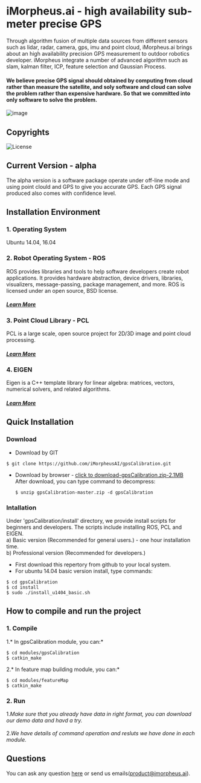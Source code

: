 # iMorpheus.ai - high availability sub-meter precise GPS
Through algorithm fusion of multiple data sources from different sensors such as lidar, radar, camera, gps, imu and point cloud, iMorpheus.ai brings about an high availability precision GPS measurement to outdoor robotics developer. iMorpheus integrate a number of advanced algorithm such as slam, kalman filter, ICP, feature selection and Gaussian Process. 
#### We believe precise GPS signal should obtained by computing from cloud rather than measure the satellite, and soly software and cloud can solve the problem rather than expensive hardware. So that we committed into only software to solve the problem. 
![image](https://raw.githubusercontent.com/iMorpheusAI/gpsCalibration/develop/demo/demo.gif)
## Copyrights
![License](https://img.shields.io/badge/License-Apache2.0-blue.svg)

## Current Version - alpha
The alpha version is a software package operate under off-line mode and using point clould and GPS to give you accurate GPS. Each GPS signal produced also comes with confidence level. 

## Installation Environment

### 1. Operating System
Ubuntu 14.04, 16.04

### 2. Robot Operating System - ROS
ROS provides libraries and tools to help software developers create robot applications. It provides hardware abstraction, device drivers, libraries, visualizers, message-passing, package management, and more. ROS is licensed under an open source, BSD license.
##### [Learn More](http://wiki.ros.org/ROS/Tutorials)

### 3. Point Cloud Library - PCL
PCL is a large scale, open source project for 2D/3D image and point cloud processing.
##### [Learn More](http://pointclouds.org/documentation/)

### 4. EIGEN
Eigen is a C++ template library for linear algebra: matrices, vectors, numerical solvers, and related algorithms.
##### [Learn More](http://eigen.tuxfamily.org/index.php?title=Main_Page)

## Quick Installation
### Download 
- Download by GIT
```
$ git clone https://github.com/iMorpheusAI/gpsCalibration.git
```
- Download by browser - [click to download-gpsCalibration.zip-2.1MB](https://github.com/iMorpheusAI/gpsCalibration/archive/master.zip)<br/>
  After download, you can type command to decompress:
  ```
  $ unzip gpsCalibration-master.zip -d gpsCalibration
  ```

### Intallation
Under 'gpsCalibration/install' directory, we provide install scripts for beginners and developers. The scripts include installing ROS, PCL and EIGEN. <br/>
a) Basic version (Recommended for general users.) - one hour installation time.<br/>
b) Professional version (Recommended for developers.) 

- First download this repertory from github to your local system. 
- For ubuntu 14.04 basic version install, type commands:
```
$ cd gpsCalibration
$ cd install
$ sudo ./install_u1404_basic.sh 
```

## How to compile and run the project
### 1. Compile
1.* In gpsCalibration module, you can:*
```
$ cd modules/gpsCalibration
$ catkin_make 
```
2.* In feature map building module, you can:*
```
$ cd modules/featureMap
$ catkin_make 
```
### 2. Run
1.*Make sure that you already have data in right format, you can download our demo data and havd a try.*<br/>
<br/>
2.*We have details of command operation and resluts we have done in each module.*<br/>

## Questions
  You can ask any question [here](https://github.com/iMorpheusAI/gpsCalibration/issues) or send us emails(product@imorpheus.ai).

